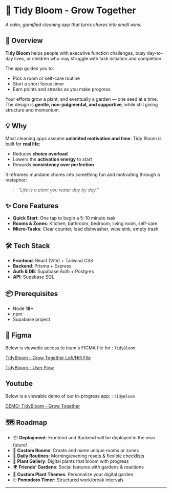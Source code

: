 # 🌱 Tidy Bloom  - Grow Together
*A calm, gamified cleaning app that turns chores into small wins.*



## 📖 Overview  
**Tidy Bloom** helps people with executive function challenges, busy day-to-day lives, or children who may struggle with task initiation and completion.  

The app guides you to:  
- Pick a room or self-care routine  
- Start a short focus timer  
- Earn points and streaks as you make progress  

Your efforts grow a plant, and eventually a garden — one seed at a time. The design is **gentle, non-judgmental, and supportive**, while still giving structure and momentum.



## 💡 Why  
Most cleaning apps assume **unlimited motivation and time**. Tidy Bloom is built for **real life**:  

- Reduces **choice overload**  
- Lowers the **activation energy** to start  
- Rewards **consistency over perfection**  

It reframes mundane chores into something fun and motivating through a metaphor:  

> *“Life is a plant you water day by day.”*



## ✨ Core Features  
- **Quick Start**: One tap to begin a 5–10 minute task  
- **Rooms & Zones**: Kitchen, bathroom, bedroom, living room, self-care  
- **Micro-Tasks**: Clear counter, load dishwasher, wipe sink, empty trash  



## 🛠 Tech Stack  
- **Frontend**: React (Vite) + Tailwind CSS  
- **Backend**: Prisma + Express
- **Auth & DB**: Supabase Auth + Postgres  
- **API**: Supabase SQL  



## 📦 Prerequisites  
- Node **18+**  
- npm  
- Supabase project  



## 🎨 Figma

Below is viewable access to team's FIGMA file for : ```TidyBloom```

[TidyBloom - Grow Together Lofi/Hifi File](https://www.figma.com/design/REOhWeFZuoSSfMqBFU0lgi/Plant-Watering-Accountability-App--Lofi-Wireframe---HiFi-Mockup-?node-id=38-2&t=RLcOt2iaSH2gjn76-1)

[TidyBloom - User Flow](https://www.figma.com/board/cwddpcea4P3sa6LclE5TTT/Plant-Watering-Accountability-Userflow?node-id=0-1&t=YUw8eOjLhaKxuBjA-1)

## Youtube

Below is a viewable demo of our in-progress app: : ```TidyBloom```

[DEMO: TidyBloom - Grow Together](https://www.youtube.com/watch?v=6QD8O8zNN3M)


## 🗺 Roadmap 
- 📦 **Deployment**: Frontend and Backend will be deployed in the near future! 
- 🌸 **Custom Rooms**: Create and name unique rooms or zones  
- 🔄 **Daily Routines**: Morning/evening resets & flexible checklists  
- 🌿 **Plant Gallery**: Digital plants that bloom with progress  
- 🌍 **Friends’ Gardens**: Social features with gardens & reactions  
- 🎨 **Custom Plant Themes**: Personalize your digital garden  
- ⏱ **Pomodoro Timer**: Structured work/break intervals  

---
